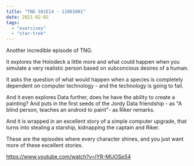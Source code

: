 ```yaml
---
title: "TNG S01E14 - 11001001"
date: 2021-02-02
tags:
  - "exercises"
  - "star-trek"
---
```


Another incredible episode of TNG.

It explores the Holodeck a little more and what could happen when you simulate a very realistic person based on subconcious desires of a human.

It asks the question of what would happen when a species is completely dependent on computer technology - and the technology is going to fail.

And it even explores Data further, does he have the ability to create a painting? And puts in the first seeds of the Jordy Data friendship - as "A blind person, teaches an android to paint"- as Riker remarks.

And it is wrapped in an excellent story of a simple computer upgrade, that turns into stealing a starship, kidnapping the captain and Riker.

These are the episodes where every character shines, and you just want more of these excellent stories.

https://www.youtube.com/watch?v=lYR-MUOSp54
